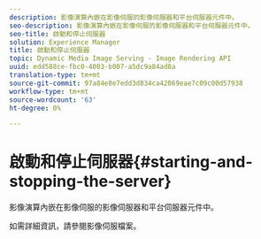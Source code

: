 ```yaml
---
description: 影像演算內嵌在影像伺服的影像伺服器和平台伺服器元件中。
seo-description: 影像演算內嵌在影像伺服的影像伺服器和平台伺服器元件中。
seo-title: 啟動和停止伺服器
solution: Experience Manager
title: 啟動和停止伺服器
topic: Dynamic Media Image Serving - Image Rendering API
uuid: edd588ce-fbc0-4003-b007-a5dc9a84ad8a
translation-type: tm+mt
source-git-commit: 97a84e8e7edd3d834ca42069eae7c09c00d57938
workflow-type: tm+mt
source-wordcount: '63'
ht-degree: 0%

---
```



# 啟動和停止伺服器{#starting-and-stopping-the-server}

影像演算內嵌在影像伺服的影像伺服器和平台伺服器元件中。

如需詳細資訊，請參閱影像伺服檔案。
